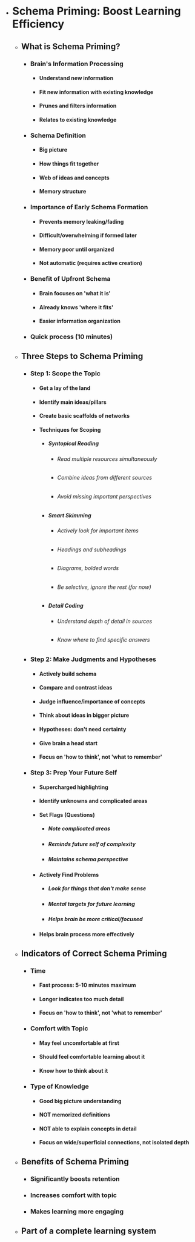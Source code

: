 - # Schema Priming: Boost Learning Efficiency
    - ## What is Schema Priming?
        - ### Brain's Information Processing
            - #### Understand new information
            - #### Fit new information with existing knowledge
            - #### Prunes and filters information
            - #### Relates to existing knowledge
        - ### Schema Definition
            - #### Big picture
            - #### How things fit together
            - #### Web of ideas and concepts
            - #### Memory structure
        - ### Importance of Early Schema Formation
            - #### Prevents memory leaking/fading
            - #### Difficult/overwhelming if formed later
            - #### Memory poor until organized
            - #### Not automatic (requires active creation)
        - ### Benefit of Upfront Schema
            - #### Brain focuses on 'what it is'
            - #### Already knows 'where it fits'
            - #### Easier information organization
        - ### Quick process (10 minutes)
    - ## Three Steps to Schema Priming
        - ### Step 1: Scope the Topic
            - #### Get a lay of the land
            - #### Identify main ideas/pillars
            - #### Create basic scaffolds of networks
            - #### Techniques for Scoping
                - ##### Syntopical Reading
                    - ###### Read multiple resources simultaneously
                    - ###### Combine ideas from different sources
                    - ###### Avoid missing important perspectives
                - ##### Smart Skimming
                    - ###### Actively look for important items
                    - ###### Headings and subheadings
                    - ###### Diagrams, bolded words
                    - ###### Be selective, ignore the rest (for now)
                - ##### Detail Coding
                    - ###### Understand depth of detail in sources
                    - ###### Know where to find specific answers
        - ### Step 2: Make Judgments and Hypotheses
            - #### Actively build schema
            - #### Compare and contrast ideas
            - #### Judge influence/importance of concepts
            - #### Think about ideas in bigger picture
            - #### Hypotheses: don't need certainty
            - #### Give brain a head start
            - #### Focus on 'how to think', not 'what to remember'
        - ### Step 3: Prep Your Future Self
            - #### Supercharged highlighting
            - #### Identify unknowns and complicated areas
            - #### Set Flags (Questions)
                - ##### Note complicated areas
                - ##### Reminds future self of complexity
                - ##### Maintains schema perspective
            - #### Actively Find Problems
                - ##### Look for things that don't make sense
                - ##### Mental targets for future learning
                - ##### Helps brain be more critical/focused
            - #### Helps brain process more effectively
    - ## Indicators of Correct Schema Priming
        - ### Time
            - #### Fast process: 5-10 minutes maximum
            - #### Longer indicates too much detail
            - #### Focus on 'how to think', not 'what to remember'
        - ### Comfort with Topic
            - #### May feel uncomfortable at first
            - #### Should feel comfortable learning about it
            - #### Know how to think about it
        - ### Type of Knowledge
            - #### Good big picture understanding
            - #### NOT memorized definitions
            - #### NOT able to explain concepts in detail
            - #### Focus on wide/superficial connections, not isolated depth
    - ## Benefits of Schema Priming
        - ### Significantly boosts retention
        - ### Increases comfort with topic
        - ### Makes learning more engaging
    - ## Part of a complete learning system